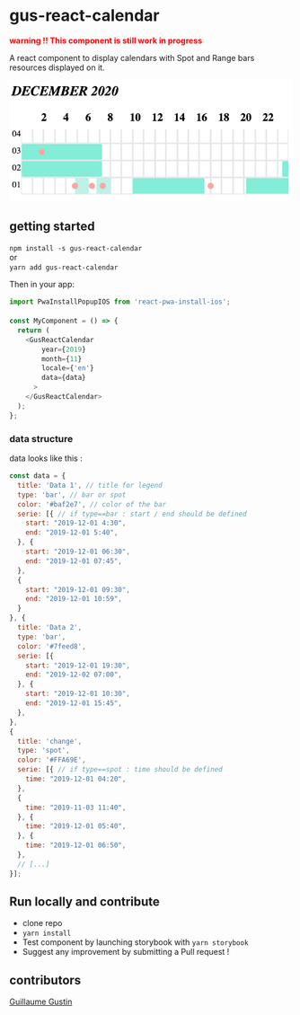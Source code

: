 # gus-react-calendar
<span style="color:red;font-weight:bold">warning !! This component is still work in progress</span>

A react component to display calendars with Spot and Range bars resources displayed on it.

![gus-react-calendar demo](https://raw.githubusercontent.com/guillaumegustin/gus-react-calendar/master/gus-react-calendar-demo.png)

## getting started
`npm install -s gus-react-calendar`  
or  
`yarn add gus-react-calendar`

Then in your app:
```js
import PwaInstallPopupIOS from 'react-pwa-install-ios';

const MyComponent = () => {
  return (
    <GusReactCalendar
        year={2019}  
        month={11}
        locale={'en'}
        data={data}
      >
    </GusReactCalendar>
  );
};
```
### data structure
data looks like this :
```js
const data = {
  title: 'Data 1', // title for legend
  type: 'bar', // bar or spot
  color: '#baf2e7', // color of the bar
  serie: [{ // if type==bar : start / end should be defined
    start: "2019-12-01 4:30",
    end: "2019-12-01 5:40",
  }, {
    start: "2019-12-01 06:30",
    end: "2019-12-01 07:45",
  },
  {
    start: "2019-12-01 09:30",
    end: "2019-12-01 10:59",
  }
}, {
  title: 'Data 2',
  type: 'bar',
  color: '#7feed8',
  serie: [{
    start: "2019-12-01 19:30",
    end: "2019-12-02 07:00",
  }, {
    start: "2019-12-01 10:30",
    end: "2019-12-01 15:45",
  },
},
{
  title: 'change',
  type: 'spot',
  color: '#FFA69E',
  serie: [{ // if type==spot : time should be defined
    time: "2019-12-01 04:20",
  },
  {
    time: "2019-11-03 11:40",
  }, {
    time: "2019-12-01 05:40",
  }, {
    time: "2019-12-01 06:50",
  },
  // [...]
}];
```

## Run locally and contribute
- clone repo
- `yarn install`
- Test component by launching storybook with `yarn storybook`
- Suggest any improvement by submitting a Pull request !

## contributors
[Guillaume Gustin](https://github.com/guillaumegustin)


